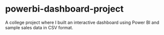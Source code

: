 # powerbi-dashboard-project
A college project where I built an interactive dashboard using Power BI and sample sales data in CSV format.

